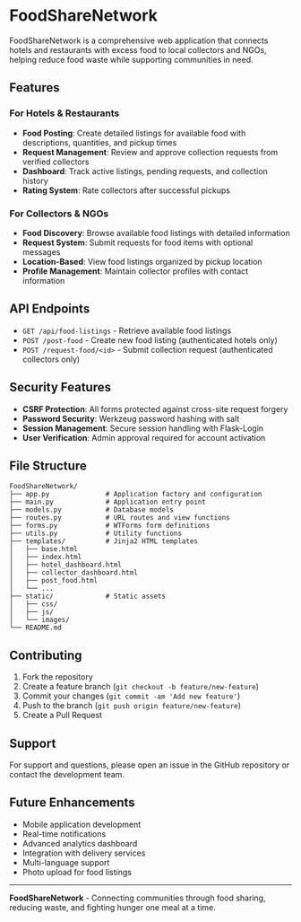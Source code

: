 # FoodShareNetwork

FoodShareNetwork is a comprehensive web application that connects hotels and restaurants with excess food to local collectors and NGOs, helping reduce food waste while supporting communities in need.

## Features

### For Hotels & Restaurants
- **Food Posting**: Create detailed listings for available food with descriptions, quantities, and pickup times
- **Request Management**: Review and approve collection requests from verified collectors
- **Dashboard**: Track active listings, pending requests, and collection history
- **Rating System**: Rate collectors after successful pickups

### For Collectors & NGOs
- **Food Discovery**: Browse available food listings with detailed information
- **Request System**: Submit requests for food items with optional messages
- **Location-Based**: View food listings organized by pickup location
- **Profile Management**: Maintain collector profiles with contact information



## API Endpoints

- `GET /api/food-listings` - Retrieve available food listings
- `POST /post-food` - Create new food listing (authenticated hotels only)
- `POST /request-food/<id>` - Submit collection request (authenticated collectors only)

## Security Features

- **CSRF Protection**: All forms protected against cross-site request forgery
- **Password Security**: Werkzeug password hashing with salt
- **Session Management**: Secure session handling with Flask-Login
- **User Verification**: Admin approval required for account activation

## File Structure

```
FoodShareNetwork/
├── app.py              # Application factory and configuration
├── main.py             # Application entry point
├── models.py           # Database models
├── routes.py           # URL routes and view functions
├── forms.py            # WTForms form definitions
├── utils.py            # Utility functions
├── templates/          # Jinja2 HTML templates
│   ├── base.html
│   ├── index.html
│   ├── hotel_dashboard.html
│   ├── collector_dashboard.html
│   ├── post_food.html
│   └── ...
├── static/             # Static assets
│   ├── css/
│   ├── js/
│   └── images/
└── README.md
```

## Contributing

1. Fork the repository
2. Create a feature branch (`git checkout -b feature/new-feature`)
3. Commit your changes (`git commit -am 'Add new feature'`)
4. Push to the branch (`git push origin feature/new-feature`)
5. Create a Pull Request



## Support

For support and questions, please open an issue in the GitHub repository or contact the development team.

## Future Enhancements

- Mobile application development
- Real-time notifications
- Advanced analytics dashboard
- Integration with delivery services
- Multi-language support
- Photo upload for food listings

---

**FoodShareNetwork** - Connecting communities through food sharing, reducing waste, and fighting hunger one meal at a time.